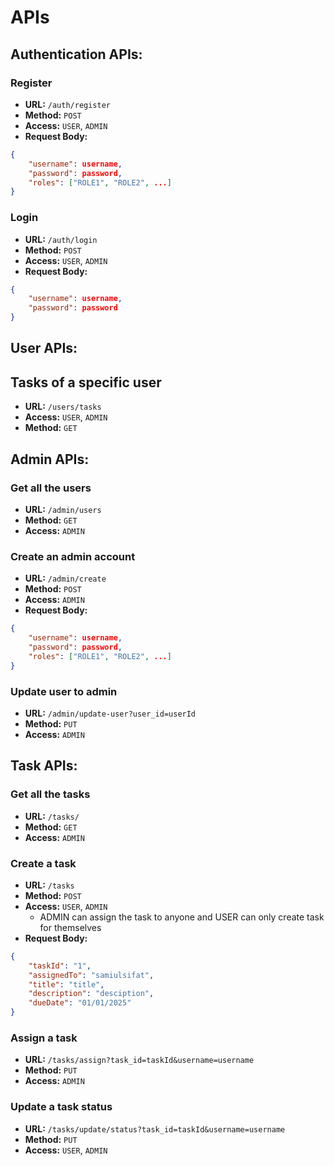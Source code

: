 # APIs
## Authentication APIs:
### Register
- **URL:** `/auth/register`
- **Method:** `POST`
- **Access:** `USER`, `ADMIN`
- **Request Body:**
```json
{
    "username": username,
    "password": password,
    "roles": ["ROLE1", "ROLE2", ...]
}
```
### Login
- **URL:** `/auth/login`
- **Method:** `POST`
- **Access:** `USER`, `ADMIN`
- **Request Body:**
```json
{
    "username": username,
    "password": password
}
```

## User APIs:
## Tasks of a specific user
- **URL:** `/users/tasks`
- **Access:** `USER`, `ADMIN`
- **Method:** `GET`

## Admin APIs:
### Get all the users
- **URL:** `/admin/users`
- **Method:** `GET`
- **Access:** `ADMIN`

### Create an admin account
- **URL:** `/admin/create`
- **Method:** `POST`
- **Access:** `ADMIN`
- **Request Body:**
```json
{
    "username": username,
    "password": password,
    "roles": ["ROLE1", "ROLE2", ...]
}
```

### Update user to admin
- **URL:** `/admin/update-user?user_id=userId`
- **Method:** `PUT`
- **Access:** `ADMIN`

## Task APIs:
### Get all the tasks
- **URL:** `/tasks/`
- **Method:** `GET`
- **Access:** `ADMIN`

### Create a task
- **URL:** `/tasks`
- **Method:** `POST`
- **Access:** `USER`, `ADMIN` 
  - ADMIN can assign the task to anyone and USER can only create task for themselves
- **Request Body:**
```json
{
    "taskId": "1",
    "assignedTo": "samiulsifat",
    "title": "title",
    "description": "desciption",
    "dueDate": "01/01/2025"
}
```

### Assign a task
- **URL:** `/tasks/assign?task_id=taskId&username=username`
- **Method:** `PUT`
- **Access:** `ADMIN`

### Update a task status
- **URL:** `/tasks/update/status?task_id=taskId&username=username`
- **Method:** `PUT`
- **Access:** `USER`, `ADMIN`
